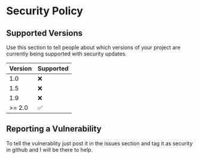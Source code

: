 # Security Policy

## Supported Versions

Use this section to tell people about which versions of your project are
currently being supported with security updates.

| Version | Supported          |
| ------- | ------------------ |
| 1.0     | :x:                |
| 1.5     | :x:                |
| 1.9     | :x:                |
| >= 2.0  | ✅                 |

## Reporting a Vulnerability

To tell the vulnerablity just post it in the issues section and tag it as security in github and I will be there to help.
